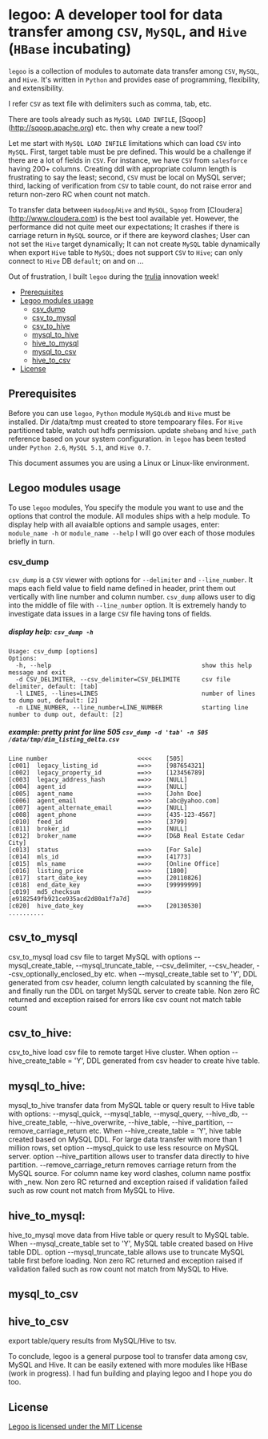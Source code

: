 legoo: A developer tool for data transfer among `CSV`, `MySQL`, and `Hive` (`HBase` incubating)
=====

`legoo` is a collection of modules to automate data transfer among `CSV`, `MySQL`, and `Hive`. It's written in `Python` and provides ease of programming, flexibility, and extensibility. 

I refer `CSV` as text file with delimiters such as comma, tab, etc. 

There are tools already such as `MySQL LOAD INFILE`, [Sqoop] (http://sqoop.apache.org) etc. then why create a new tool? 

Let me start with `MySQL LOAD INFILE` limitations which can load `CSV` into `MySQL`. First, target table must be pre defined. This would be a challenge if there are a lot of fields in `CSV`. For instance,  we have `CSV` from `salesforce` having 200+ columns. Creating ddl with appropriate column length is frustrating to say the least; second, `CSV` must be local on MySQL server; third, lacking of verification from `CSV` to table count, do not raise error and return non-zero RC when count not match.  

To transfer data between `Hadoop`/`Hive` and `MySQL`, `Sqoop` from [Cloudera] (http://www.cloudera.com) is the best tool available yet. However, the performance did not quite meet our expectations; It crashes if there is carriage return in `MySQL` source, or if there are keyword clashes;  User can not set the `Hive` target dynamically;  It can not create `MySQL` table dynamically when export `Hive` table to `MySQL`; does not support `CSV` to `Hive`; can only connect to `Hive` DB `default`;  on and on ... 

Out of frustration, I built `legoo` during the [trulia](http://www.trulia.com) innovation week! 

* [Prerequisites](#prerequisites)
* [Legoo modules usage](#legoo-modules-usage)
    - [csv_dump](#csv_dump)
    - [csv_to_mysql](#csv_to_mysql)
    - [csv_to_hive](#csv_to_hive)
    - [mysql_to_hive](#mysql_to_hive)
    - [hive_to_mysql](#hive_to_mysql)
    - [mysql_to_csv](#mysql_to_csv)
    - [hive_to_csv](#hive_to_csv)
* [License](#license)



## Prerequisites

Before you can use `legoo`, `Python` module `MySQLdb` and `Hive` must be installed. Dir /data/tmp must created to store tempoarary files.  For `Hive` partitioned table, watch out hdfs permission. update `shebang` and `hive_path` reference based on your system configuration. in   `legoo` has been tested under `Python 2.6`, `MySQL 5.1`, and `Hive 0.7`. 

This document assumes you are using a Linux or Linux-like environment. 

## Legoo modules usage
To use `legoo` modules, You specify the module you want to use and the options that control the module. All modules ships with a help module. To display help with all avaialble options and sample usages, enter: `module_name -h` or `module_name --help` I will go over each of those modules briefly in turn. 

### csv_dump 
`csv_dump` is a `CSV` viewer with options for `--delimiter` and `--line_number`. It maps each field value to field name defined in header, print them out vertically with line number and column number. `csv_dump` allows user to dig into the middle of file with `--line_number` option. It is extremely handy to investigate data issues in a large `CSV` file having tons of fields. 
##### display help: `csv_dump -h` 
    Usage: csv_dump [options]
    Options:
      -h, --help                                          show this help message and exit
      -d CSV_DELIMITER, --csv_delimiter=CSV_DELIMITE      csv file delimiter, default: [tab]
      -l LINES, --lines=LINES                             number of lines to dump out, default: [2]
      -n LINE_NUMBER, --line_number=LINE_NUMBER           starting line number to dump out, default: [2]
##### example: pretty print for line 505 `csv_dump -d 'tab' -n 505 /data/tmp/dim_listing_delta.csv` 
    Line number                         <<<<    [505]
    [c001]  legacy_listing_id           ==>>    [987654321]
    [c002]  legacy_property_id          ==>>    [123456789]
    [c003]  legacy_address_hash         ==>>    [NULL]
    [c004]  agent_id                    ==>>    [NULL]
    [c005]  agent_name                  ==>>    [John Doe]
    [c006]  agent_email                 ==>>    [abc@yahoo.com]
    [c007]  agent_alternate_email       ==>>    [NULL]
    [c008]  agent_phone                 ==>>    [435-123-4567]
    [c010]  feed_id                     ==>>    [3799]
    [c011]  broker_id                   ==>>    [NULL]
    [c012]  broker_name                 ==>>    [D&B Real Estate Cedar City]
    [c013]  status                      ==>>    [For Sale]
    [c014]  mls_id                      ==>>    [41773]
    [c015]  mls_name                    ==>>    [Online Office]
    [c016]  listing_price               ==>>    [1800]
    [c017]  start_date_key              ==>>    [20110826]
    [c018]  end_date_key                ==>>    [99999999]
    [c019]  md5_checksum                ==>>    [e9182549fb921ce935acd2d80a1f7a7d]
    [c020]  hive_date_key               ==>>    [20130530]
    ..........

## csv_to_mysql 
csv_to_mysql load csv file to target MySQL with options --mysql_create_table, --mysql_truncate_table, --csv_delimiter, --csv_header, --csv_optionally_enclosed_by etc. when --mysql_create_table set to 'Y', DDL generated from csv header, column length calculated by scanning the file, and finally run the DDL on target MySQL server to create table. Non zero RC returned and exception raised for errors like csv count not match table count

## csv_to_hive: 
csv_to_hive load csv file to remote target Hive cluster. When option --hive_create_table = 'Y', DDL generated from csv header to create hive table. 

## mysql_to_hive: 
mysql_to_hive transfer data from MySQL table or query result to Hive table with options: --mysql_quick, --mysql_table, --mysql_query, --hive_db, --hive_create_table, --hive_overwrite, --hive_table, --hive_partition, --remove_carriage_return etc. When --hive_create_table = 'Y', hive table created based on MySQL DDL. For large data transfer with more than 1 million rows, set option --mysql_quick to use less resource on MySQL server. option --hive_partition allows user to transfer data directly to hive partition. --remove_carriage_return removes carriage return from the MySQL source. For column name key word clashes, column name postfix with _new. Non zero RC returned and exception raised if validation failed such as row count not match from MySQL to Hive. 

## hive_to_mysql: 
hive_to_mysql move data from Hive table or query result to MySQL table. When --mysql_create_table set to 'Y', MySQL table created based on Hive table DDL. option --mysql_truncate_table allows use to truncate MySQL table first before loading. Non zero RC returned and exception raised if validation failed such as row count not match from MySQL to Hive. 

## mysql_to_csv 
## hive_to_csv 
export table/query results from MySQL/Hive to tsv. 


To conclude, legoo is a general purpose tool to transfer data among csv, MySQL and Hive. It can be easily extened with more modules like HBase (work in progress). I had fun building and playing legoo and I hope you do too. 


## License
[Legoo is licensed under the MIT License](https://github.com/trulia/hologram/blob/master/LICENSE.txt)
